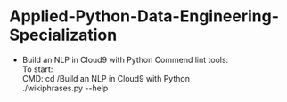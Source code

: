# Applied-Python-Data-Engineering-Specialization
- Build an NLP in Cloud9 with Python
  Commend lint tools:\
To start:\
CMD:
cd /Build an NLP in Cloud9 with Python\
./wikiphrases.py --help
